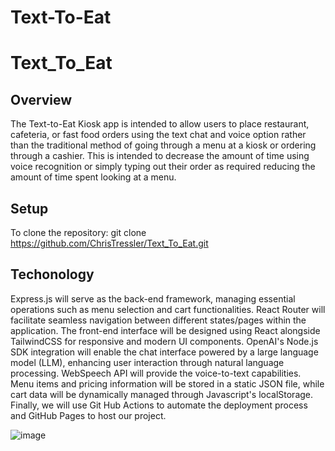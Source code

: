 # Text-To-Eat

# Text_To_Eat

## Overview
The Text-to-Eat Kiosk app is intended to allow users to place restaurant, cafeteria, or fast food orders using the text chat and voice option rather than the traditional method of going through a menu at a kiosk or ordering through a cashier. This is intended to decrease the amount of time using voice recognition or simply typing out their order as required reducing the amount of time spent looking at a menu.

## Setup
To clone the repository: git clone https://github.com/ChrisTressler/Text_To_Eat.git

## Techonology
Express.js will serve as the back-end framework, managing essential operations such as menu selection and cart functionalities. React Router will facilitate seamless navigation between different states/pages within the application. The front-end interface will be designed using React alongside TailwindCSS for responsive and modern UI components. OpenAI's Node.js SDK integration will enable the chat interface powered by a large language model (LLM), enhancing user interaction through natural language processing. WebSpeech API will provide the voice-to-text capabilities. Menu items and pricing information will be stored in a static JSON file, while cart data will be dynamically managed through Javascript's localStorage. Finally, we will use Git Hub Actions to automate the deployment process and GitHub Pages to host our project.

![image](https://github.com/user-attachments/assets/b0588872-3eb2-499d-87da-ab40ae7baa53)
